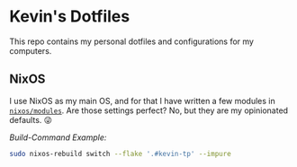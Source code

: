 # Kevin's Dotfiles

This repo contains my personal dotfiles and configurations for my computers.

## NixOS

I use NixOS as my main OS, and for that I have written a few modules in [`nixos/modules`](./nixos/modules).
Are those settings perfect? No, but they are my opinionated defaults. :stuck_out_tongue_winking_eye:

*Build-Command Example:*

```bash
sudo nixos-rebuild switch --flake '.#kevin-tp' --impure
```
